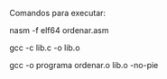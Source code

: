<!-- Desenvolvido por: Juvenal Bruno & Eliel Batista -->

<!-- Ordenador de vetores -->

Comandos para executar:

<!-- Gerar arquivo ordenar.o -->
nasm -f elf64 ordenar.asm

<!-- Gerar arquivo lib.o -->
gcc -c lib.c -o lib.o

<!-- Gerar arquivo executavel -->
gcc -o programa ordenar.o lib.o -no-pie